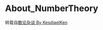 # About_NumberTheory

转载自[数论杂谈 By KesdiaelKen](https://www.luogu.org/blog/Kesdiael3/shu-lun-za-tan)
